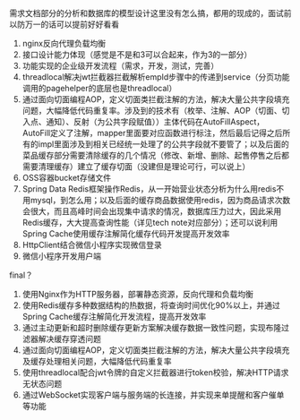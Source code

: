需求文档部分的分析和数据库的模型设计这里没有怎么搞，都用的现成的，面试前以防万一的话可以提前好好看看
1. nginx反向代理负载均衡
2. 接口设计能力体现（感觉是不是和3可以合起来，作为3的一部分）
3. 功能实现的企业级开发流程（需求，开发，测试，完善）
4. threadlocal解决jwt拦截器拦截解析empId步骤中的传递到service（分页功能调用的pagehelper的底层也是threadlocal）
5. 通过面向切面编程AOP，定义切面类拦截注解的方法，解决大量公共字段填充问题，大幅降低代码重复率。涉及到的技术有（枚举、注解、AOP（切面、切入点、通知）、反射（为公共字段赋值））主体代码在AutoFillAspect，AutoFill定义了注解，mapper里面要对应函数进行标注，然后最后记得之后所有的impl里面涉及到相关已经统一处理了的公共字段就不要管了；以及后面的菜品缓存部分需要清除缓存的几个情况（修改、新增、删除、起售停售之后都需要清理缓存）建立了缓存切面（没建但是理论可行，可以说上）
6. OSS容器bucket存储文件
7. Spring Data Redis框架操作Redis，从一开始营业状态分析为什么用redis不用mysql，到怎么用；以及后面的缓存商品数据使用redis，因为商品请求次数会很大，而且高峰时间会出现集中请求的情况，数据库压力过大，因此采用Redis缓存，大大提高查询性能（详见tech note对应部分）；还可以说利用Spring Cache使用缓存注解简化缓存代码开发提高开发效率
8. HttpClient结合微信小程序实现微信登录
9. 微信小程序开发用户端

final？
1. 使用Nginx作为HTTP服务器，部署静态资源，反向代理和负载均衡
2. 使用Redis缓存多种数据结构的热数据，将查询时间优化90%以上，并通过Spring Cache缓存注解简化开发流程，提高开发效率
3. 通过主动更新和超时删除缓存更新方案解决缓存数据一致性问题，实现布隆过滤器解决缓存穿透问题
4. 通过面向切面编程AOP，定义切面类拦截注解的方法，解决大量公共字段填充及缓存处理相关问题，大幅降低代码重复率
5. 使用threadlocal配合jwt令牌的自定义拦截器进行token校验，解决HTTP请求无状态问题
6. 通过WebSocket实现客户端与服务端的长连接，并实现来单提醒和客户催单等功能